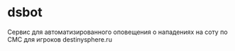dsbot
=====

Сервис для автоматизированного оповещения о нападениях на соту по СМС для игроков destinysphere.ru
